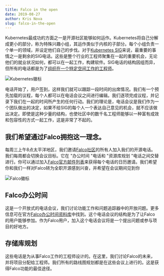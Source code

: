 ```yaml
---
title: Falco in the open
date: 2019-08-27
author: Kris Nova
slug: falco-in-the-open
---
```


Kubernetes最成功的方面之一是开源社区能够如何运作。Kubernetes将自己分解成更小的部分，称为特殊兴趣小组，其运作类似于内核的子部分。每个小组负责一个单一的领域，并设定他们自己的步伐。对于[Kubernetes SIG](https://github.com/kubernetes/community/blob/master/sig-list.md)来说，最重要的事情之一是剩余的SIG电话。这些是整个行业的工程师聚集在一起的重要机会，无论他们的就业状况如何，都可以在一起工作，构建软件。SIG电话的结构因组而异，但所有的电话都是为了[组织在一个特定空间工作的工程师](https://kubernetes.io/docs/contribute/participating/)。


![Kubernetes徽标](/img/kubernetes-150.png)


电话开始了，用户签到，这样我们就可以跟踪一段时间的出席情况。我们有一个预先加载的议程，每个人都可以在电话会议之间进行编辑。我们逐项完成议程，并记录下我们在一起的时间所产生的任何行动。我们的理论是，电话会议是我们作为一个团队做出的决定，如果不给SIG的每个人一个表达自己意见的机会，就不应该做出决定。即使是这种少量的结构，也使社区中的数千名工程师能够以一种富有成效和包容性的方式一起工作，这是非常了不起的。


## 我们希望通过Falco拥抱这一理念。


每周三上午8点太平洋地区，我们邀请[Falco社区](https://falco.org/)的所有人加入我们的开源电话。我们每周都会切换会议目标。它在 "办公时间 "电话和 "资源库规划 "电话之间交替进行。你可以通过加入[Falco官方邮件列表](https://lists.cncf.io/g/cncf-falco-dev)来获得每个电话的日历邀请。我们希望你和我们一样对Falco转为全职开源感到兴奋，并希望在会议期间见到你

![Falco徽标](/img/falco-150.png)


## Falco办公时间

这是一个开放式的电话会议，我们讨论功能工作和问题追踪器中的开放问题。更多信息可在官方[Falco办公时间资料库](https://github.com/falcosecurity/office-hours)中找到。这个电话会议的结构是为了让Falco的用户能够参加。作为Falco用户，加入这个电话会议将是一个提出问题或参与项目的好地方。

## 存储库规划

这些电话是为从事Falco工作的工程师设计的。在这里，我们讨论Falco的未来，并将项目分配给工程师。我们所有的路线图规划都是在这些会议上进行的。这是获得Falco功能的最佳途径。
